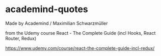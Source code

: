 # academind-quotes
Made by Academind / Maximilian Schwarzmüller

from the Udemy course React - The Complete Guide (incl Hooks, React Router, Redux)

https://www.udemy.com/course/react-the-complete-guide-incl-redux/
